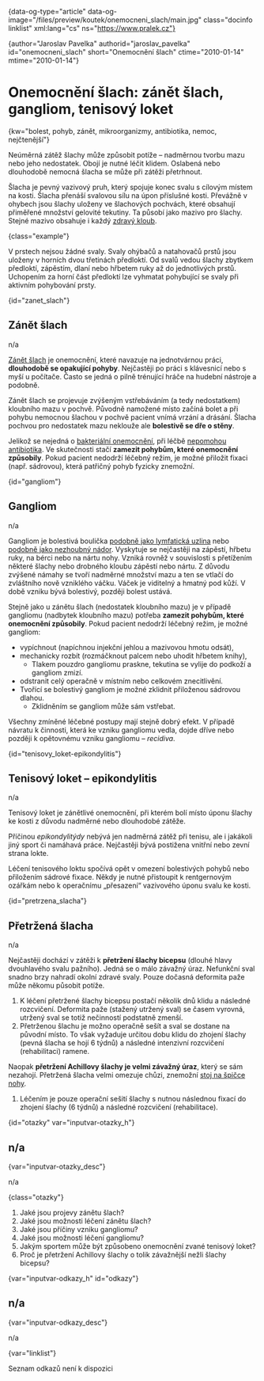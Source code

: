 
{data-og-type="article" data-og-image="/files/preview/koutek/onemocneni_slach/main.jpg" class="docinfo linklist" xml:lang="cs" ns="https://www.pralek.cz"}

{author="Jaroslav Pavelka" authorid="jaroslav\_pavelka" id="onemocneni\_slach" short="Onemocnění šlach" ctime="2010-01-14" mtime="2010-01-14"}

# Onemocnění šlach: zánět šlach, gangliom, tenisový loket

{kw="bolest, pohyb, zánět, mikroorganizmy, antibiotika, nemoc, nejčtenější"}

Neúměrná zátěž šlachy může způsobit potíže – nadměrnou tvorbu mazu nebo jeho nedostatek. Obojí je nutné léčit klidem. Oslabená nebo dlouhodobě nemocná šlacha se může při zátěži přetrhnout.

Šlacha je pevný vazivový pruh, který spojuje konec svalu s cílovým místem na kosti. Šlacha přenáší svalovou sílu na úpon příslušné kosti. Převážně v ohybech jsou šlachy uloženy ve šlachových pochvách, které obsahují přiměřené množství gelovité tekutiny. Ta působí jako mazivo pro šlachy. Stejné mazivo obsahuje i každý [zdravý kloub][1].

{class="example"}

V prstech nejsou žádné svaly. Svaly ohýbačů a natahovačů prstů jsou uloženy v horních dvou třetinách předloktí. Od svalů vedou šlachy zbytkem předloktí, zápěstím, dlaní nebo hřbetem ruky až do jednotlivých prstů. Uchopením za horní část předloktí lze vyhmatat pohybující se svaly při aktivním pohybování prsty.

{id="zanet_slach"}

## Zánět šlach

n/a

[Zánět šlach][2] je onemocnění, které navazuje na jednotvárnou práci, **dlouhodobě se opakující pohyby**. Nejčastěji po práci s klávesnicí nebo s myší u počítače. Často se jedná o pilně trénující hráče na hudební nástroje a podobně.

Zánět šlach se projevuje zvýšeným vstřebáváním (a tedy nedostatkem) kloubního mazu v pochvě. Původně namožené místo začíná bolet a při pohybu nemocnou šlachou v pochvě pacient vnímá vrzání a drásání. Šlacha pochvou pro nedostatek mazu neklouže ale **bolestivě se dře o stěny**.

Jelikož se nejedná o [bakteriální onemocnění][3], při léčbě [nepomohou antibiotika][4]. Ve skutečnosti stačí **zamezit pohybům, které onemocnění způsobily**. Pokud pacient nedodrží léčebný režim, je možné přiložit fixaci (např. sádrovou), která patřičný pohyb fyzicky znemožní.

{id="gangliom"}

## Gangliom

n/a

Gangliom je bolestivá boulička [podobně jako lymfatická uzlina][5] nebo [podobně jako nezhoubný nádor][6]. Vyskytuje se nejčastěji na zápěstí, hřbetu ruky, na bérci nebo na nártu nohy. Vzniká rovněž v souvislosti s přetížením některé šlachy nebo drobného kloubu zápěstí nebo nártu. Z důvodu zvýšené námahy se tvoří nadměrné množství mazu a ten se vtlačí do zvláštního nově vzniklého váčku. Váček je viditelný a hmatný pod kůží. V době vzniku bývá bolestivý, později bolest ustává.

Stejně jako u zánětu šlach (nedostatek kloubního mazu) je v případě gangliomu (nadbytek kloubního mazu) potřeba **zamezit pohybům, které onemocnění způsobily**. Pokud pacient nedodrží léčebný režim, je možné gangliom:

  * vypíchnout (napíchnou injekční jehlou a mazivovou hmotu odsát),
  * mechanicky rozbít (rozmáčknout palcem nebo uhodit hřbetem knihy),
      * Tlakem pouzdro gangliomu praskne, tekutina se vylije do podkoží a gangliom zmizí.
  * odstranit celý operačně v místním nebo celkovém znecitlivění.
  * Tvořící se bolestivý gangliom je možné zklidnit přiloženou sádrovou dlahou.
      * Zklidněním se gangliom může sám vstřebat.

Všechny zmíněné léčebné postupy mají stejně dobrý efekt. V případě návratu k činnosti, která ke vzniku gangliomu vedla, dojde dříve nebo později k opětovnému vzniku gangliomu – _recidiva_.

{id="tenisovy_loket-epikondylitis"}

## Tenisový loket – epikondylitis

n/a

Tenisový loket je zánětlivé onemocnění, při kterém bolí místo úponu šlachy ke kosti z důvodu nadměrné nebo dlouhodobé zátěže.

Příčinou _epikondylitýdy_ nebývá jen nadměrná zátěž při tenisu, ale i jakákoli jiný sport či namáhavá práce. Nejčastěji bývá postižena vnitřní nebo zevní strana lokte.

Léčení tenisového loktu spočívá opět v omezení bolestivých pohybů nebo přiložením sádrové fixace. Někdy je nutné přistoupit k rentgernovým ozářkám nebo k operačnímu „přesazení“ vazivového úponu svalu ke kosti.

{id="pretrzena_slacha"}

## Přetržená šlacha

n/a

Nejčastěji dochází v zátěži k **přetržení šlachy bicepsu** (dlouhé hlavy dvouhlavého svalu pažního). Jedná se o málo závažný úraz. Nefunkční sval snadno brzy nahradí okolní zdravé svaly. Pouze dočasná deformita paže může někomu působit potíže.

  1. K léčení přetržené šlachy bicepsu postačí několik dnů klidu a následné rozcvičení. Deformita paže (stažený utržený sval) se časem vyrovná, utržený sval se totiž nečinností podstatně zmenší.
  2. Přetrženou šlachu je možno operačně sešít a sval se dostane na původní místo. To však vyžaduje určitou dobu klidu do zhojení šlachy (pevná šlacha se hojí 6 týdnů) a následné intenzivní rozcvičení (rehabilitaci) ramene.

Naopak **přetržení Achillovy šlachy je velmi závažný úraz**, který se sám nezahojí. Přetržená šlacha velmi omezuje chůzi, znemožní [stoj na špičce nohy][7].

  1. Léčením je pouze operační sešití šlachy s nutnou následnou fixací do zhojení šlachy (6 týdnů) a následné rozcvičení (rehabilitace).

{id="otazky" var="inputvar-otazky_h"}

## n/a

{var="inputvar-otazky_desc"}

n/a

{class="otazky"}

  1. Jaké jsou projevy zánětu šlach?
  2. Jaké jsou možnosti léčení zánětu šlach?
  3. Jaké jsou příčiny vzniku gangliomu?
  4. Jaké jsou možnosti léčení gangliomu?
  5. Jakým sportem může být způsobeno onemocnění zvané tenisový loket?
  6. Proč je přetržení Achillovy šlachy o tolik závažnější nežli šlachy bicepsu?

{var="inputvar-odkazy_h" id="odkazy"}

## n/a

{var="inputvar-odkazy_desc"}

n/a

{var="linklist"}

Seznam odkazů není k dispozici

 [1]: artroza
 [2]: zanet
 [3]: mikroorganizmy
 [4]: antibiotika
 [5]: lymfaticke_uzliny
 [6]: nezhoubne_nadory
 [7]: natazeni_natrzeni_svalu

